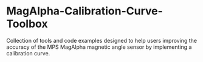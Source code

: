 # MagAlpha-Calibration-Curve-Toolbox
Collection of tools and code examples designed to help users improving the accuracy of the MPS MagAlpha magnetic angle sensor by implementing a calibration curve.
